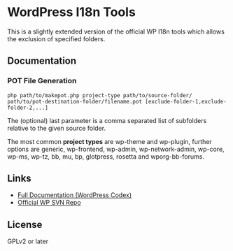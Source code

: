 # WordPress I18n Tools

This is a slightly extended version of the official WP I18n tools which allows
the exclusion of specified folders.

## Documentation

### POT File Generation

`php path/to/makepot.php project-type path/to/source-folder/ path/to/pot-destination-folder/filename.pot [exclude-folder-1,exclude-folder-2,...]`

The (optional) last parameter is a comma separated list of subfolders relative
to the given source folder.

The most common **project types** are wp-theme and wp-plugin, further options are
generic, wp-frontend, wp-admin, wp-network-admin, wp-core, wp-ms, wp-tz,
bb, mu, bp, glotpress, rosetta and wporg-bb-forums.

## Links

- [Full Documentation (WordPress Codex)](https://codex.wordpress.org/I18n_for_WordPress_Developers#Using_the_i18n_tools)
- [Official WP SVN Repo](https://develop.svn.wordpress.org/trunk/tools/i18n/)

## License

GPLv2 or later
